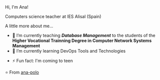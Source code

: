 Hi, I'm Ana! 


Computers science teacher at IES Alisal (Spain)


 A little more about me...

- 🔭 I’m currently teaching **_Database Management_** to the students of the **Higher Vocational Trainning Degree in Computer Network Systems Management**
- 🌱 I’m currently learning DevOps Tools and Technologies
<!--- - 📫 How to reach me: 
* Linkedin: ana.polo 
* GitHub ana-polo
-->
- ⚡ Fun fact: I'm coming to teen

⭐️ From [ana-polo](https://github.com/ana-polo)
